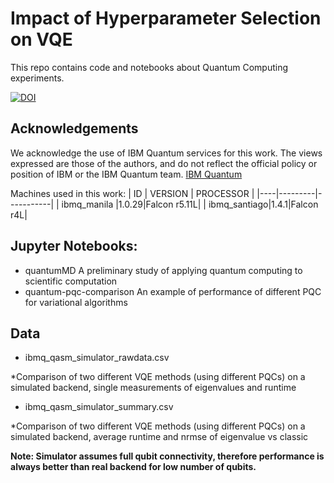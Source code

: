 # Impact of Hyperparameter Selection on VQE

This repo contains code and notebooks about Quantum Computing experiments.

[![DOI](https://zenodo.org/badge/459065547.svg)](https://zenodo.org/badge/latestdoi/459065547)

## Acknowledgements ##
We acknowledge the use of IBM Quantum services for this work. The views expressed are those of the authors, and do not reflect the official policy or position of IBM or the IBM Quantum team. [IBM Quantum](https://quantum-computing.ibm.com/) 

Machines used in this work:
| ID | VERSION | PROCESSOR |
|----|---------|-----------|
| ibmq_manila |1.0.29|Falcon r5.11L|
| ibmq_santiago|1.4.1|Falcon r4L|

## Jupyter Notebooks: ##
* quantumMD 
A preliminary study of applying quantum computing to scientific computation 
* quantum-pqc-comparison
An example of performance of different PQC for variational algorithms

## Data ##
* ibmq_qasm_simulator_rawdata.csv

*Comparison of two different VQE methods (using different PQCs) on a simulated backend, single measurements of eigenvalues and runtime

* ibmq_qasm_simulator_summary.csv

*Comparison of two different VQE methods (using different PQCs) on a simulated backend, average runtime and nrmse of eigenvalue vs classic





**Note: Simulator assumes full qubit connectivity, therefore performance is always better than real backend for low number of qubits.**
